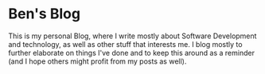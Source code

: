 # Ben's Blog

This is my personal Blog, where I write mostly about Software Development and technology,
as well as other stuff that interests me.
I blog mostly to further elaborate on things I've done and to keep this around as a reminder
(and I hope others might profit from my posts as well). 
